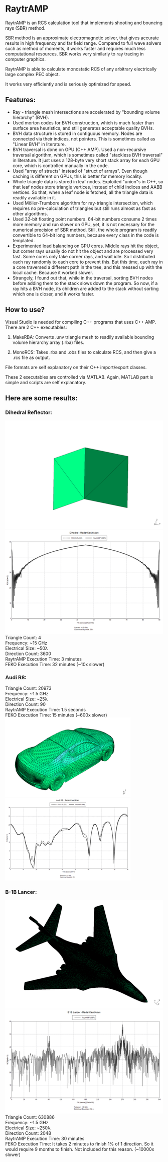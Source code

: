 # RaytrAMP

RaytrAMP is an RCS calculation tool that implements shooting and bouncing rays (SBR) method.

SBR method is an approximate electromagnetic solver, that gives accurate results in high frequency and far field range. Compared to full wave solvers such as method of moments, it works faster and requires much less
computational resources. SBR works very similarly to ray tracing in computer graphics.

RaytrAMP is able to calculate monostatic RCS of any arbitrary electrically large complex PEC object.

It works very efficiently and is seriously optimized for speed.

## Features:
* Ray - triangle mesh intersections are accelerated by "bounding volume hierarchy" (BVH).
* Used morton codes for BVH construction, which is much faster than surface area heuristics, and still generates acceptable quality BVHs.
* BVH data structure is stored in contiguous memory. Nodes are connected via their indices, not pointers. This is sometimes called as "Linear BVH" in literature.
* BVH traversal is done on GPU (C++ AMP). Used a non-recursive traversal algorithm, which is sometimes called "stackless BVH traversal" in literature. It just uses a 128-byte very short stack array for each GPU core, which is controlled manually in the code.
* Used "array of structs" instead of "struct of arrays". Even though caching is different on GPUs, this is better for memory locality.
* Whole triangle data is stored in leaf nodes. Exploited "union"s in C++, so that leaf nodes store triangle vertices, instead of child indices and AABB vertices. So that, when a leaf node is fetched, all the triangle data is readily available in it.
* Used Möller-Trumbore algorithm for ray-triangle intersection, which requires no pre-calculation of triangles but still runs almost as fast as other algorithms.
* Used 32-bit floating point numbers. 64-bit numbers consume 2 times more memory and run slower on GPU, yet, it is not necessary for the numerical precision of SBR method. Still, the whole program is readily convertible to 64-bit long numbers, because every class in the code is templated.
* Experimented load balancing on GPU cores. Middle rays hit the object, but corner rays usually do not hit the object and are processed very fast. Some cores only take corner rays, and wait idle. So I distributed each ray randomly to each core to prevent this. But this time, each ray in a core traversed a different path in the tree, and this messed up with the local cache. Because it worked slower.
* Strangely, I found out that, while in the traversal, sorting BVH nodes before adding them to the stack slows down the program. So now, if a ray hits a BVH node, its children are added to the stack without sorting which one is closer, and it works faster.

## How to use?
Visual Studio is needed for compiling C++ programs that uses C++ AMP. There are 2 C++ executables:

1) MakeRBA:
Converts .unv triangle mesh to readily available bounding volume hierarchy array (.rba) files.

2) MonoRCS:
Takes .rba and .obs files to calculate RCS, and then give a .rcs file as output.

File formats are self explanatory on their C++ import/export classes.

These 2 executables are controlled via MATLAB. Again, MATLAB part is simple and scripts are self explanatory.

## Here are some results:

### Dihedral Reflector:
![Dihedral Mesh](img/dihedralMesh.png "Dihedral Mesh")
![Dihedral RCS](img/dihedral.png "Dihedral RCS")
Triangle Count: 4  
Frequency: ~15 GHz  
Electrical Size: ~50λ  
Direction Count: 3600  
RaytrAMP Execution Time: 3 minutes  
FEKO Execution Time: 32 minutes (~10x slower)  

### Audi R8:
Triangle Count: 20973  
Frequency: ~1.5 GHz  
Electrical Size: ~25λ  
Direction Count: 90  
RaytrAMP Execution Time: 1.5 seconds  
FEKO Execution Time: 15 minutes (~600x slower)  
<img src="img/audiMesh.png" width="400"><img src="img/audi.png" width="400">

### B-1B Lancer:
![B-1B Lancer Mesh](img/lancerMesh.png "B-1B Lancer Mesh")
![B-1B Lancer RCS](img/lancer.png "B-1B Lancer RCS")
Triangle Count: 630886  
Frequency: ~1.5 GHz  
Electrical Size: ~250λ  
Direction Count: 2048  
RaytrAMP Execution Time: 30 minutes  
FEKO Execution Time: It takes 2 minutes to finish 1% of 1 direction. So it would require 9 months to finish. Not included for this reason. (~10000x slower)  